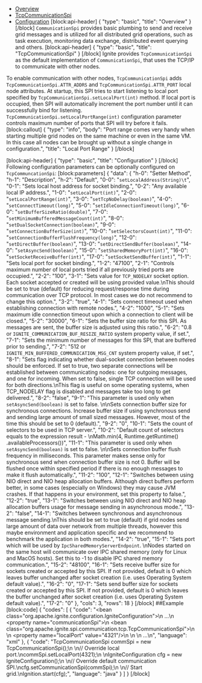* [Overview](#overview)
* [TcpCommunicationSpi](#tcpcommunicationspi)
* [Configuration](#Configuration)
[block:api-header]
{
  "type": "basic",
  "title": "Overview"
}
[/block]
`CommunicationSpi` provides basic plumbing to send and receive grid messages and is utilized for all distributed grid operations, such as task execution, monitoring data exchange, distributed event querying and others. 
[block:api-header]
{
  "type": "basic",
  "title": "TcpCommunicationSpi"
}
[/block]
Ignite provides `TcpCommunicationSpi` as the default implementation of `CommunicationSpi`, that uses the TCP/IP to communicate with other nodes. 

To enable communication with other nodes, `TcpCommunicationSpi` adds `TcpCommunicationSpi.ATTR_ADDRS` and `TcpCommunicationSpi.ATTR_PORT` local node attributes. At startup, this SPI tries to start listening to local port specified by `TcpCommunicationSpi.setLocalPort(int)` method. If local port is occupied, then SPI will automatically increment the port number until it can successfully bind for listening. `TcpCommunicationSpi.setLocalPortRange(int)` configuration parameter controls maximum number of ports that SPI will try before it fails. 
[block:callout]
{
  "type": "info",
  "body": "Port range comes very handy when starting multiple grid nodes on the same machine or even in the same VM. In this case all nodes can be brought up without a single change in configuration.",
  "title": "Local Port Range"
}
[/block]

[block:api-header]
{
  "type": "basic",
  "title": "Configuration"
}
[/block]
Following configuration parameters can be optionally configured on `TcpCommuncationSpi`:
[block:parameters]
{
  "data": {
    "h-0": "Setter Method",
    "h-1": "Description",
    "h-2": "Default",
    "0-0": "`setLocalAddress(String)\t`",
    "0-1": "Sets local host address for socket binding.",
    "0-2": "Any available local IP address.",
    "1-0": "`setLocalPort(int)`",
    "2-0": "`setLocalPortRange(int)`",
    "3-0": "`setTcpNoDelay(boolean)`",
    "4-0": "`setConnectTimeout(long)`",
    "5-0": "`setIdleConnectionTimeout(long)`",
    "6-0": "`setBufferSizeRatio(double)`",
    "7-0": "`setMinimumBufferedMessageCount(int)`",
    "8-0": "`setDualSocketConnection(boolean)`",
    "9-0": "`setConnectionBufferSize(int)`",
    "10-0": "`setSelectorsCount(int)`",
    "11-0": "`setConnectionBufferFlushFrequency(long)`",
    "12-0": "`setDirectBuffer(boolean)`",
    "13-0": "`setDirectSendBuffer(boolean)`",
    "14-0": "`setAsyncSend(boolean)`",
    "15-0": "`setSharedMemoryPort(int)`",
    "16-0": "`setSocketReceiveBuffer(int)`",
    "17-0": "`setSocketSendBuffer(int)`",
    "1-1": "Sets local port for socket binding.",
    "1-2": "47100",
    "2-1": "Controls maximum number of local ports tried if all previously tried ports are occupied.",
    "2-2": "100",
    "3-1": "Sets value for `TCP_NODELAY` socket option. Each socket accepted or created will be using provided value.\nThis should be set to true (default) for reducing request/response time during communication over TCP protocol. In most cases we do not recommend to change this option.",
    "3-2": "true",
    "4-1": "Sets connect timeout used when establishing connection with remote nodes.",
    "4-2": "1000",
    "5-1": "Sets maximum idle connection timeout upon which a connection to client will be closed.",
    "5-2": "30000",
    "6-1": "Sets the buffer size ratio for this SPI. As messages are sent, the buffer size is adjusted using this ratio.",
    "6-2": "0.8 or `IGNITE_COMMUNICATION_BUF_RESIZE_RATIO` system property value, if set.",
    "7-1": "Sets the minimum number of messages for this SPI, that are buffered prior to sending.",
    "7-2": "512 or `IGNITE_MIN_BUFFERED_COMMUNICATION_MSG_CNT` system property value, if set.",
    "8-1": "Sets flag indicating whether dual-socket connection between nodes should be enforced. If set to true, two separate connections will be established between communicating nodes: one for outgoing messages, and one for incoming. When set to false, single TCP connection will be used for both directions.\nThis flag is useful on some operating systems, when TCP_NODELAY flag is disabled and messages take too long to get delivered.",
    "8-2": "false",
    "9-1": "This parameter is used only when `setAsyncSend(boolean)` is set to false. \n\nSets connection buffer size for synchronous connections. Increase buffer size if using synchronous send and sending large amount of small sized messages. However, most of the time this should be set to 0 (default).",
    "9-2": "0",
    "10-1": "Sets the count of selectors to be used in TCP server.",
    "10-2": "Default count of selectors equals to the expression result - \nMath.min(4, Runtime.getRuntime() .availableProcessors())",
    "11-1": "This parameter is used only when `setAsyncSend(boolean)` is set to false. \n\nSets connection buffer flush frequency in milliseconds. This parameter makes sense only for synchronous send when connection buffer size is not 0. Buffer will be flushed once within specified period if there is no enough messages to make it flush automatically.",
    "11-2": "100",
    "12-1": "Switches between using NIO direct and NIO heap allocation buffers. Although direct buffers perform better, in some cases (especially on Windows) they may cause JVM crashes. If that happens in your environment, set this property to false.",
    "12-2": "true",
    "13-1": "Switches between using NIO direct and NIO heap allocation buffers usage for message sending in asynchronous mode.",
    "13-2": "false",
    "14-1": "Switches between synchronous and asynchronous message sending.\nThis should be set to true (default) if grid nodes send large amount of data over network from multiple threads, however this maybe environment and application specific and we recommend to benchmark the application in both modes.",
    "14-2": "true",
    "15-1": "Sets port which will be used by `IpcSharedMemoryServerEndpoint`. \nNodes started on the same host will communicate over IPC shared memory (only for Linux and MacOS hosts). Set this to -1 to disable IPC shared memory communication.",
    "15-2": "48100",
    "16-1": "Sets receive buffer size for sockets created or accepted by this SPI. If not provided, default is 0 which leaves buffer unchanged after socket creation (i.e. uses Operating System default value).",
    "16-2": "0",
    "17-1": "Sets send buffer size for sockets created or accepted by this SPI. If not provided, default is 0 which leaves the buffer unchanged after socket creation (i.e. uses Operating System default value).",
    "17-2": "0"
  },
  "cols": 3,
  "rows": 18
}
[/block]
##Example 
[block:code]
{
  "codes": [
    {
      "code": "<bean class=\"org.apache.ignite.configuration.IgniteConfiguration\">\n  ...\n  <property name=\"communicationSpi\">\n    <bean class=\"org.apache.ignite.spi.communication.tcp.TcpCommunicationSpi\">\n      <!-- Override local port. -->\n      <property name=\"localPort\" value=\"4321\"/>\n    </bean>\n  </property>\n  ...\n</bean>",
      "language": "xml"
    },
    {
      "code": "TcpCommunicationSpi commSpi = new TcpCommunicationSpi();\n \n// Override local port.\ncommSpi.setLocalPort(4321);\n \nIgniteConfiguration cfg = new IgniteConfiguration();\n \n// Override default communication SPI.\ncfg.setCommunicationSpi(commSpi);\n \n// Start grid.\nIgnition.start(cfg);",
      "language": "java"
    }
  ]
}
[/block]